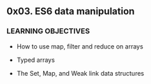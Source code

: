## 0x03. ES6 data manipulation

### LEARNING OBJECTIVES

* How to use map, filter and reduce on arrays

* Typed arrays

* The Set, Map, and Weak link data structures
